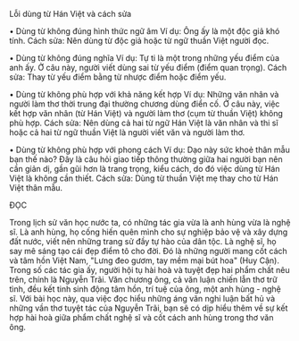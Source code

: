 Lỗi dùng từ Hán Việt và cách sửa

• Dùng từ không đúng hình thức ngữ âm
Ví dụ: Ông ấy là một độc giả khó tính.
Cách sửa: Nên dùng từ độc giả hoặc từ ngữ thuần Việt người đọc.

• Dùng từ không đúng nghĩa
Ví dụ: Tự ti là một trong những yếu điểm của anh ấy.
Ở câu này, người viết dùng sai từ yếu điểm (điểm quan trọng).
Cách sửa: Thay từ yếu điểm bằng từ nhược điểm hoặc điểm yếu.

• Dùng từ không phù hợp với khả năng kết hợp
Ví dụ: Những văn nhân và người làm thơ thời trung đại thường chương dùng điển cố.
Ở câu này, việc kết hợp văn nhân (từ Hán Việt) và người làm thơ (cụm từ thuần Việt) không phù hợp.
Cách sửa: Nên dùng cả hai từ ngữ Hán Việt là văn nhân và thi sĩ hoặc cả hai từ ngữ thuần Việt là người viết văn và người làm thơ.

• Dùng từ không phù hợp với phong cách
Ví dụ: Dạo này sức khoẻ thân mẫu bạn thế nào?
Đây là câu hỏi giao tiếp thông thường giữa hai người bạn nên cần giản dị, gần gũi hơn là trang trọng, kiểu cách, do đó việc dùng từ Hán Việt là không cần thiết.
Cách sửa: Dùng từ thuần Việt mẹ thay cho từ Hán Việt thân mẫu.

ĐỌC

Trong lịch sử văn học nước ta, có những tác gia vừa là anh hùng vừa là nghệ sĩ. Là anh hùng, họ cống hiến quên mình cho sự nghiệp bảo vệ và xây dựng đất nước, viết nên những trang sử đầy tự hào của dân tộc. Là nghệ sĩ, họ say mê sáng tạo cái đẹp điểm tô cho đời. Đó là những người mang cốt cách và tâm hồn Việt Nam, "Lưng đeo gươm, tay mềm mại bút hoa" (Huy Cận). Trong số các tác gia ấy, người hội tụ hài hoà và tuyệt đẹp hai phẩm chất nêu trên, chính là Nguyễn Trãi. Văn chương ông, cả văn luận chiến lẫn thơ trữ tình, đều kết tinh sinh động tâm hồn, trí tuệ của ông, một anh hùng - nghệ sĩ. Với bài học này, qua việc đọc hiểu những áng văn nghi luận bất hủ và những vần thơ tuyệt tác của Nguyễn Trãi, bạn sẽ có dịp hiểu thêm về sự kết hợp hài hoà giữa phẩm chất nghệ sĩ và cốt cách anh hùng trong thơ văn ông.